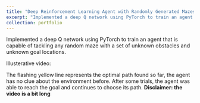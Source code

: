 ```yaml
---
title: "Deep Reinforcement Learning Agent with Randomly Generated Mazes"
excerpt: "Implemented a deep Q network using PyTorch to train an agent that is capable of tackling any random maze with a set of unknown obstacles and unknown goal locations."
collection: portfolio
---
```


Implemented a deep Q network using PyTorch to train an agent that is capable of tackling any random maze with a set of unknown obstacles and unknown goal locations.

Illusterative video: <br>


The flashing yellow line represents the optimal path found so far, the agent has no clue about the environment before. After some trials, the agent was able to reach the goal and continues to choose its path.
<b>Disclaimer: the video is a bit long</b> <br>
